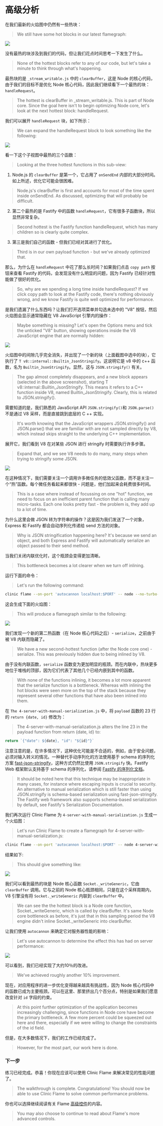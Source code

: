# 高级分析

在我们最新的火焰图中仍然有一些热块：
> We still have some hot blocks in our latest flamegraph:

![](https://clinicjs.org/static/d81062495d5e738b07588125894b8263/65be2/07-A.png)

没有最热的块涉及到我们的代码，但让我们花点时间思考一下发生了什么。
> None of the hottest blocks refer to any of our code, but let's take a minute to think through what's happening.

最热块的是 `_stream_writable.js` 中的 `clearBuffer`，这是 Node 的核心代码，由于我们的目标不是优化 Node 核心代码，因此我们继续看下一个最热的块：`handleRequest`。
> The hottest is clearBuffer in _stream_writable.js. This is part of Node core. Since the goal here isn't to begin optimizing Node core, let's look at the next hottest block: handleRequest.

我们可以展开 `handleRequest` 块，如下所示：
> We can expand the handleRequest block to look something like the following:

![](https://clinicjs.org/static/c387182660b3c2dd9e81143b5f5554ef/65be2/08-A.png)

看一下这个子视图中最热的三个函数：
> Looking at the three hottest functions in this sub-view:

1. Node.js 的 `clearBuffer` 是第一个，它占用了 `onSendEnd` 内部的大部分时间。如上所述，优化它可能会很困难。
> Node.js's clearBuffer is first and accounts for most of the time spent inside onSendEnd. As discussed, optimizing that will probably be difficult.
2. 第二个最热的是 Fastify 中的函数 `handleRequest`，它有很多子函数块，所以显然非常复杂。
> Second hottest is the Fastify function handleRequest, which has many children so is clearly quite complex.
3. 第三是我们自己的函数 - 但我们已经对其进行了优化。
> Third is in our own payload function - but we've already optimized that.

那么，为什么在 `handleRequest` 中花了那么长时间？如果我们点击 `copy path` 按钮来查看 Fastify 的代码，会发现没有什么明显的问题，因为 Fastify 已经针对性能做了很好的优化。
> So, why are we spending a long time inside handleRequest? If we click copy path to look at the Fastify code, there's nothing obviously wrong, and we know Fastify is quite well optimized for performance.

是我们遗漏了什么东西吗？让我们打开选项菜单并勾选未选中的 "V8" 按钮，然后火焰图会显示通常隐藏在 V8 JavaScript 引擎内的操作：
> Maybe something is missing? Let's open the Options menu and tick the unticked "V8" button, showing operations inside the V8 JavaScript engine that are normally hidden:

![](https://clinicjs.org/static/86862789c949579d6b975ee4a5642c54/65be2/08-B.png)

火焰图中的间隙几乎完全消失，并出现了一个新的块（上面截图中选中的块），它执行了 `T v8::internal::Builtin_JsonStringify`。这说明它是 v8 中的 c++ 函数，名为 `Builtin_JsonStringify`。显然，这与 `JSON.stringify()` 有关。
> The gap almost completely disappears, and a new block appears (selected in the above screenshot), starting T v8::internal::Builtin_JsonStringify. This means it refers to a C++ function inside V8, named Builtin_JsonStringify. Clearly, this is related to JSON.stringify().

需要知道的是，我们熟悉的 JavaScript API `JSON.stringify()`和 `JSON.parse()` 不是通过 V8 采样，而是直接跳到底层的 C ++ 实现。
> It's worth knowing that the JavaScript wrappers JSON.stringify() and JSON.parse() that we are familiar with are not sampled directly by V8, which instead skips straight to the underlying C++ implementation.

展开它，我们看到 V8 在对某些 JSON 进行 stringify 时需要执行许多步骤。
> Expand that, and we see V8 needs to do many, many steps when trying to stringify some JSON.

![](https://clinicjs.org/static/3ba323f173ed19f21f7ed89568f36154/65be2/08-C.png)

在这种情况下，我们需要关注一个调用许多微任务的低效父函数，而不是关注一个“热”函数。每个微任务看起来都很快 - 问题是，他们加起来会耗费很多时间。
> This is a case where instead of focussing on one "hot" function, we need to focus on an inefficient parent function that is calling many micro-tasks. Each one looks pretty fast - the problem is, they add up to a lot of time.

为什么这里会做 JSON 转为字符串的操作？这是因为我们发送了一个对象，Express 和 Fastify 都会自动序列化传递给 send 方法的对象。
> Why is JSON stringification happening here? It's because we send an object, and both Express and Fastify will automatically serialize an object passed to their send method.

当我们关闭内联优化时，这个瓶颈会变得更加清晰。
> This bottleneck becomes a lot clearer when we turn off inlining.

运行下面的命令：
> Let's run the following command:

```bash
clinic flame --on-port 'autocannon localhost:$PORT' -- node --no-turbo-inlining 3-server-with-reduced-call-graph.js
```

这会生成下面的火焰图：
> This will produce a flamegraph similar to the following:

![](https://clinicjs.org/static/b7fcc18a00ca422e08241f7ee7aec38c/0b628/08-D.png)

我们发现一个新的第二热函数（在 Node 核心代码之后）- `serialize`，之前由于被 V8 内联而隐藏了。
> We have a new second-hottest function (after the Node core one) - serialize. This was previously hidden due to being inlined by V8.

由于没有内联函数，`serialize` 函数变为更加明显的瓶颈。而在内联中，热块更多地位于堆栈的顶部，因为它们代表了其他几个已经内嵌到其中的函数。
> With none of the functions inlining, it becomes a lot more apparent that the serialize function is a bottleneck. Whereas with inlining the hot blocks were seen more on the top of the stack because they represent several other functions that have also been inlined into them.

在 `The 4-server-with-manual-serialization.js` 中，将 `payload` 函数的 23 行的 `return {date, id}` 修改为：
> The 4-server-with-manual-serialization.js alters the line 23 in the payload function from return {date, id} to:

```javascript
return `{"date": ${date}, "id": "${id}"}`
```

注意注意的是，在许多情况下，这种优化可能是不合适的，例如，由于安全问题，必须对输入转义的情况。一种替代手动序列化的方法使用基于 schema 的序列化方案 [fast-json-stringify](http://npm.im/fast-json-stringify)，这种方式仍然比使用 `JSON.stringify` 快。Fastify Web 框架默认支持基于 schema 的序列化，请参阅 [Fastify 的序列化文档](https://github.com/fastify/fastify/blob/master/docs/Validation-and-Serialization.md#serialization)。
> It should be noted here that this technique may be inappropriate in many cases, for instance where escaping inputs is crucial to security. An alternative to manual serialization which is still faster than using JSON.stringify is schema-based serialization using fast-json-stringify. The Fastify web framework also supports schema-based serialization by default, see Fastify's Serialization Documentation.

我们再次运行  Clinic Flame 为 `4-server-with-manual-serialization.js` 生成一个火焰图：
> Let's run Clinic Flame to create a flamegraph for 4-server-with-manual-serialization.js:

```bash
clinic flame --on-port 'autocannon localhost:$PORT' -- node 4-server-with-manual-serialization.js
```

结果如下: 
> This should give something like:

![](https://clinicjs.org/static/caff578ccade06aca99efed3c1a45dff/65be2/08-E.png)


我们可以看到最热的块是 Node 核心函数 `Socket._writeGeneric`，它由 `clearBuffer` 调用。它与之前的 Node 核心瓶颈相同，只是在这个采样周期内，V8 引擎没有将 `Socket._writeGeneric` 内联到 `clearBuffer` 中。
> We can see the the hottest block is a Node core function, Socket._writeGeneric, which is called by clearBuffer. It's same Node core bottleneck as before, it's just that in this sampling period the V8 engine didn't inline Socket._writeGeneric into clearBuffer.

让我们使用 `autocannon` 来确定它对服务器性能的影响：
> Let's use autocannon to determine the effect this has had on server performance:

![](https://clinicjs.org/static/c12e04a80202e977607f373c110ff2d6/366e0/08-F.png)

可以看到，我们已经实现了大约10％的改进。
> We've achieved roughly another 10% improvement.

现在，对应用程序的进一步优化变得越来越具有挑战性，因为 Node 核心代码中的函数已成为主要瓶颈。可以在这里、那里挤出几个百分点，特别是如果我们愿意改变针对 `id` 字段的约束。
> At this point further optimization of the application becomes increasingly challenging, since functions in Node core have become the primary bottleneck. A few more percent could be squeezed out here and there, especially if we were willing to change the constraints of the id field.

但是，在大多数情况下，我们的工作已经完成了。
> However, for the most part, our work here is done.

### 下一步

练习已经完成。恭喜！你现在应该可以使用 Clinic Flame 来解决常见的性能问题了。
> The walkthrough is complete. Congratulations! You should now be able to use Clinic Flame to solve common performance problems.

你也可以选择继续阅读有关 Flame [高级控件](./advanced_controls.html)的内容。
> You may also choose to continue to read about Flame's more advanced controls.